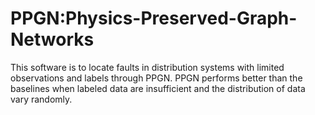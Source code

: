 # PPGN:Physics-Preserved-Graph-Networks 
This software is to locate faults in distribution systems with limited observations and labels through PPGN. PPGN performs better than the baselines when labeled data are insufficient and the distribution of data vary randomly.  
